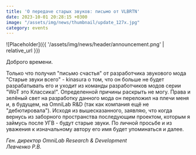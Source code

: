 ```yaml
---
title: 'О передаче старых звуков: письмо от VLBRTN'
date: 2023-10-01 20:28:15 +0300
image: "/assets/img/news/thumbnail/update_127x.jpg"
category: events
---
```

<p style="display: none">Прощаемся с создателем старых звуков всего и встречаем нового.</p>

![Placeholder]({{ '/assets/img/news/header/announcement.png' | relative_url }})

Доброго времени.  

Только что получил "письмо счастья" от разработчика звукового мода "Старые звуки всего" - kinasurа о том, что он больше не будет разрабатывать его и уходит из команды разработчиков модов серии "WoT это Классика!".  Определенной причины раскрыть не могу. Права и зелёный свет на разработку данного мода он переложил на плечи меня и, в будущем, на OmniLab R&D (так как компания ещё не "дебютировала"). Исходя из вышесказанного, заявляю, что когда вернусь из заборного пространства последующим проектом, которым я займусь после УГВ - будут старые звуки. По личной просьбе и из уважения к изначальному автору его имя будет упоминаться и далее.

*Ген. директор OmniLab Research & Development*  
*Левченко Р.В.*